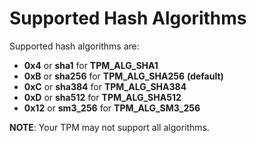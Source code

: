 # Supported Hash Algorithms

Supported hash algorithms are:

  * **0x4** or **sha1** for **TPM_ALG_SHA1**
  * **0xB** or **sha256** for **TPM_ALG_SHA256** **(default)**
  * **0xC** or **sha384** for **TPM_ALG_SHA384**
  * **0xD** or **sha512** for **TPM_ALG_SHA512**
  * **0x12** or **sm3_256** for **TPM_ALG_SM3_256**

**NOTE**: Your TPM may not support all algorithms.
